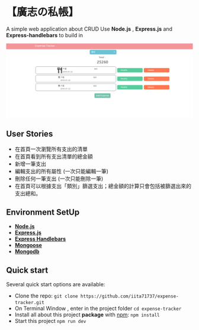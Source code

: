 # 【廣志の私帳】
A simple web application about CRUD 
Use **Node.js** , **Express.js** and **Express-handlebars** to build in

![Demo](https://github.com/iita71737/expense-tracker/blob/master/public/image/expense-tracker-img.PNG)

## User Stories
- 在首頁一次瀏覽所有支出的清單
- 在首頁看到所有支出清單的總金額
- 新增一筆支出
- 編輯支出的所有屬性 (一次只能編輯一筆)
- 刪除任何一筆支出 (一次只能刪除一筆)
- 在首頁可以根據支出「類別」篩選支出；總金額的計算只會包括被篩選出來的支出總和。

## Environment SetUp
- __[Node.js](https://nodejs.org/en/)__ 
- __[Express.js](https://www.npmjs.com/package/express)__ 
- __[Express Handlebars](https://www.npmjs.com/package/express-handlebars)__
- __[Mongoose](https://mongoosejs.com/)__
- __[Mongodb](https://www.mongodb.com/)__

## Quick start

Several quick start options are available:

- Clone the repo: `git clone https://github.com/iita71737/expense-tracker.git`
- On Terminal Window , enter in the project folder `cd expense-tracker` 
- Install all about this project **package** with [npm](https://www.npmjs.com/): `npm install`
- Start this project `npm run dev `